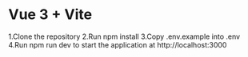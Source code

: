 # Vue 3 + Vite

1.Clone the repository
2.Run npm install
3.Copy .env.example into .env
4.Run npm run dev to start the application at http://localhost:3000
